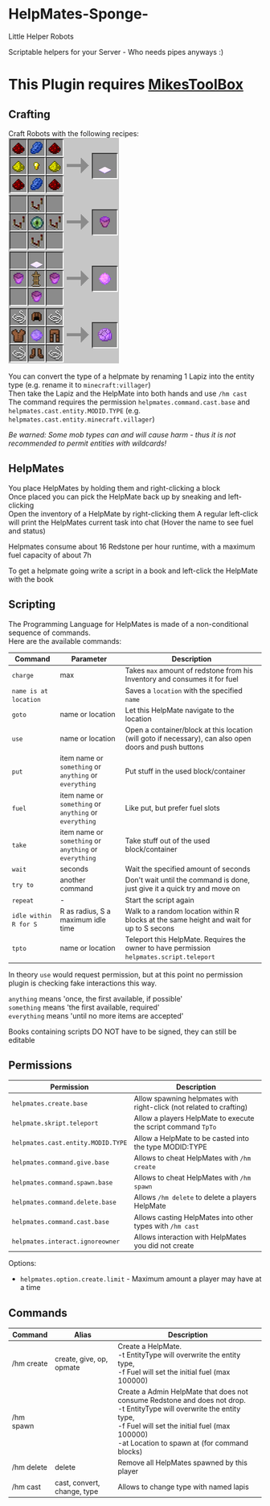 # HelpMates-Sponge-
Little Helper Robots

Scriptable helpers for your Server - Who needs pipes anyways :)

# This Plugin requires [MikesToolBox](https://github.com/DosMike/MikesToolBox-Sponge-)

## Crafting

Craft Robots with the following recipes:  
![Fancy Image](https://raw.githubusercontent.com/DosMike/HelpMates-Sponge-/master/hm-crafting.png "Fancy Crafting Image")

You can convert the type of a helpmate by renaming 1 Lapiz into the entity type (e.g. rename it to `minecraft:villager`)   
Then take the Lapiz and the HelpMate into both hands and use `/hm cast`   
The command requires the permission `helpmates.command.cast.base` and `helpmates.cast.entity.MODID.TYPE` (e.g. `helpmates.cast.entity.minecraft.villager`)

*Be warned: Some mob types can and will cause harm - thus it is not recommended to permit entities with wildcards!*

## HelpMates

You place HelpMates by holding them and right-clicking a block   
Once placed you can pick the HelpMate back up by sneaking and left-clicking   
Open the inventory of a HelpMate by right-clicking them
A regular left-click will print the HelpMates current task into chat (Hover the name to see fuel and status)

Helpmates consume about 16 Redstone per hour runtime, with a maximum fuel capacity of about 7h

To get a helpmate going write a script in a book and left-click the HelpMate with the book

## Scripting

The Programming Language for HelpMates is made of a non-conditional sequence of commands.   
Here are the available commands:

| Command | Parameter | Description |
| --- | --- | ---|
| `charge` | max | Takes `max` amount of redstone from his Inventory and consumes it for fuel
| `name is at location` | | Saves a `location` with the specified `name` |
| `goto` | name or location | Let this HelpMate navigate to the location |
| `use` | name or location | Open a container/block at this location (will goto if necessary), can also open doors and push buttons |
| `put` | item name or `something` or `anything` or `everything` | Put stuff in the used block/container |
| `fuel` | item name or `something` or `anything` or `everything` | Like put, but prefer fuel slots |
| `take` | item name or `something` or `anything` or `everything` | Take stuff out of the used block/container |
| `wait` | seconds | Wait the specified amount of seconds |
| `try to` | another command | Don't wait until the command is done, just give it a quick try and move on |
| `repeat` | - | Start the script again |
| `idle within R for S` | R as radius, S a maximum idle time | Walk to a random location within R blocks at the same height and wait for up to S secons |
| `tpto` | name or location | Teleport this HelpMate. Requires the owner to have permission `helpmates.script.teleport` |

In theory `use` would request permission, but at this point no permission plugin is checking fake interactions this way.

`anything` means 'once, the first available, if possible'   
`something` means 'the first available, required'   
`everything` means 'until no more items are accepted'

Books containing scripts DO NOT have to be signed, they can still be editable

## Permissions

| Permission | Description |
| --- | --- |
| `helpmates.create.base` | Allow spawning helpmates with right-click (not related to crafting) |
| `helpmate.skript.teleport` | Allow a players HelpMate to execute the script command `TpTo` |
| `helpmates.cast.entity.MODID.TYPE` | Allow a HelpMate to be casted into the type MODID:TYPE |
| `helpmates.command.give.base` | Allows to cheat HelpMates with `/hm create` |
| `helpmates.command.spawn.base` | Allows to cheat HelpMates with `/hm spawn` |
| `helpmates.command.delete.base` | Allows `/hm delete` to delete a players HelpMate |
| `helpmates.command.cast.base` | Allows casting HelpMates into other types with `/hm cast` |
| `helpmates.interact.ignoreowner` | Allows interaction with HelpMates you did not create |

Options:
* `helpmates.option.create.limit` - Maximum amount a player may have at a time

## Commands

| Command | Alias | Description |
| --- | --- | --- |
| /hm create | create, give, op, opmate | Create a HelpMate.<br>-t EntityType will overwrite the entity type,<br>-f Fuel will set the initial fuel (max 100000) |
| /hm spawn | | Create a Admin HelpMate that does not consume Redstone and does not drop.<br>-t EntityType will overwrite the entity type,<br>-f Fuel will set the initial fuel (max 100000)<br>-at Location to spawn at (for command blocks) |
| /hm delete <Player> | delete | Remove all HelpMates spawned by this player |
| /hm cast | cast, convert, change, type | Allows to change type with named lapis |
